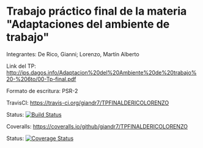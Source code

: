 # Trabajo práctico final de la materia "Adaptaciones del ambiente de trabajo"
Integrantes: De Rico, Gianni; Lorenzo, Martín Alberto
  
  
Link del TP: http://ips.dagos.info/Adaptacion%20del%20Ambiente%20de%20trabajo%20-%206to/00-Tp-final.pdf

Formato de escritura: PSR-2

TravisCI: https://travis-ci.org/giandr7/TPFINALDERICOLORENZO

Status: [![Build Status](https://travis-ci.org/giandr7/TPFINALDERICOLORENZO.svg?branch=master)](https://travis-ci.org/giandr7/TPFINALDERICOLORENZO)



Coveralls: https://coveralls.io/github/giandr7/TPFINALDERICOLORENZO

Status: [![Coverage Status](https://coveralls.io/repos/github/giandr7/TPFINALDERICOLORENZO/badge.png?branch=master&service=github)](https://coveralls.io/github/giandr7/TPFINALDERICOLORENZO?branch=master)
